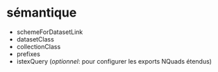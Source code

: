 # sémantique

* schemeForDatasetLink
* datasetClass
* collectionClass
* prefixes
* istexQuery \(_optionnel_: pour configurer les exports NQuads étendus\)

